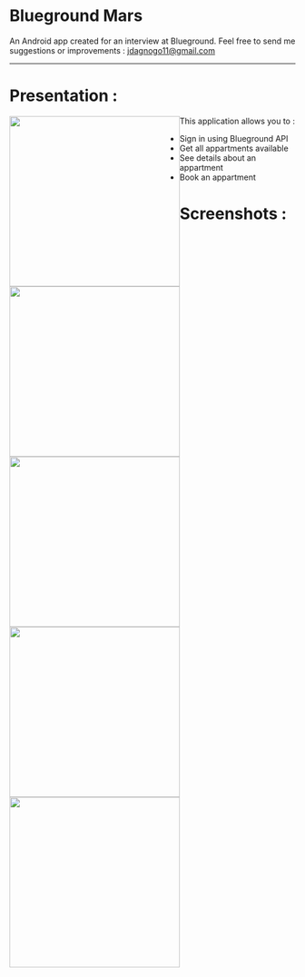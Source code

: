 
# Blueground Mars

An Android app created for an interview at Blueground.
Feel free to send me suggestions or improvements  : jdagnogo11@gmail.com

-----------------------------------------------------------------------------------------------------------------------------

# Presentation : 

 <img src="https://bitbucket.org/jdagnogo11/bg-android-assignment/src/develop/screenshots/logo.png" width="300" style=" float : left;">
 
This application allows you to :
  * Sign in using Blueground API
  * Get all appartments available
  * See details about an appartment
  * Book an appartment

  

# Screenshots : 

<img src="https://bitbucket.org/jdagnogo11/bg-android-assignment/src/develop/screenshots/Screenshot_20190926_223251_com.jdagnogo.blueground.mars.jpg" width="300" style=" float : left;">
<img src="https://bitbucket.org/jdagnogo11/bg-android-assignment/src/develop/screenshots/Screenshot_20190926_223416_com.jdagnogo.blueground.mars.jpg" width="300" style=" float : left;">
<img src="https://bitbucket.org/jdagnogo11/bg-android-assignment/src/develop/screenshots/Screenshot_20190926_223434_com.jdagnogo.blueground.mars.jpg" width="300" style=" float : left;">
<img src="https://bitbucket.org/jdagnogo11/bg-android-assignment/src/develop/screenshots/Screenshot_20190926_223504_com.jdagnogo.blueground.mars.jpg" width="300" style=" float : left;">
